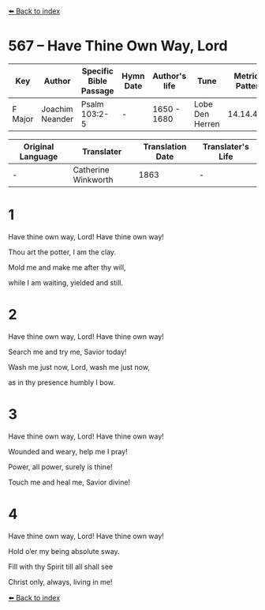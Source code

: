 [⬅️ Back to index](../README.md)

# 567 – Have Thine Own Way, Lord

Key | Author   | Specific Bible Passage     |Hymn Date |Author's life |Tune |Metrical Pattern   |Composer/Source                                                                                        
-- | --------- | ---------------------------|----------|--------------|-----|-------------------|-------------   
F Major  | Joachim Neander      | Psalm 103:2-5 | -  | 1650 - 1680 | Lobe Den Herren | 14.14.4.7.8 | Chorale Book for England, 1863 

Original Language | Translater | Translation Date   | Translater's Life     
----------------- | --------- | --------------------|-------------   
\-  | Catherine Winkworth      | 1863 | -  | 1827 - 1878 



# 1

Have thine own way, Lord! Have thine own way!

Thou art the potter, I am the clay.

Mold me and make me after thy will,

while I am waiting, yielded and still.



# 2

Have thine own way, Lord! Have thine own way!

Search me and try me, Savior today!

Wash me just now, Lord, wash me just now,

as in thy presence humbly I bow.



# 3

Have thine own way, Lord! Have thine own way!

Wounded and weary, help me I pray!

Power, all power, surely is thine!

Touch me and heal me, Savior divine!



# 4

Have thine own way, Lord! Have thine own way!

Hold o’er my being absolute sway.

Fill with thy Spirit till all shall see

Christ only, always, living in me!

[⬅️ Back to index](../README.md)
